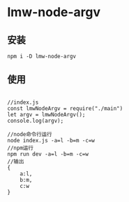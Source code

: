 # lmw-node-argv
## 安装 
```angular2html
npm i -D lmw-node-argv
```
## 使用
```angular2html

//index.js
const lmwNodeArgv = require("./main")
let argv = lmwNodeArgv();
console.log(argv);

//node命令行运行
node index.js -a=l -b=m -c=w
//npm运行
npm run dev -a=l -b=m -c=w
//输出
{
    a:l,
    b:m,
    c:w
}
```
